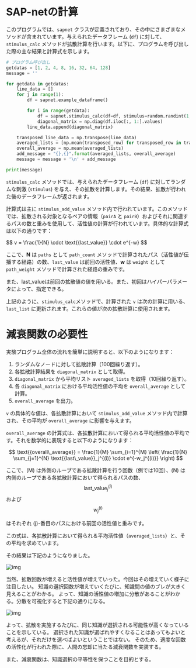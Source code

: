 # SAP-netの計算

このプログラムでは、`sapnet` クラスが定義されており、その中にさまざまなメソッドが含まれています。与えられたデータフレーム (`df`) に対して、`stimulus_calc` メソッドが拡散計算を行います。以下に、プログラムを呼び出した際の主な結果と計算式を示します。

```python
# プログラム呼び出し
getdatas = [1, 2, 4, 8, 16, 32, 64, 128]
message = ''

for getdata in getdatas:
    line_data = []
    for j in range(1):
        df = sapnet.example_dataframe()

        for i in range(getdata):
            df = sapnet.stimulus_calc(df=df, stimulus=random.randint(1, len(df)))
            diagonal_matrix = np.diag(df.iloc[:, 1:].values)
        line_data.append(diagonal_matrix)

    transposed_line_data = np.transpose(line_data)
    averaged_lists = [np.mean(transposed_row) for transposed_row in transposed_line_data]
    overall_average = np.mean(averaged_lists)
    add_message = "{},{}".format(averaged_lists, overall_average)
    message = message + '\n' + add_message

print(message)
```

`stimulus_calc` メソッドでは、与えられたデータフレーム (`df`) に対してランダムな刺激 (`stimulus`) を与え、その拡散を計算します。その結果、拡散が行われた後のデータフレームが返されます。

計算式は主に `stimulus_add_value` メソッド内で行われています。このメソッドでは、拡散される対象となるペアの情報（`pairA` と `pairB`）およびそれに関連するパスの数と重みを使用して、活性値の計算が行われています。具体的な計算式は以下の通りです：


$$ v = \frac{1}{N} \cdot \text{{last\_value}} \cdot e^{-w} \$$


ここで、**N** は `paths` として `path_count` メソッドで計算されたパス（活性値が伝播する経路）の数、`last_value` は前回の活性値、**w** は `weight` として `path_weight` メソッドで計算された経路の重みです。

また、last_valueは前回の拡散値の値を用いる。また、初回はハイパーパラメータによって、指定できる。


上記のように、`stimulus_calc`メソッドで、計算された `v` は次の計算に用いる、`last_list` に更新されます。これらの値が次の拡散計算に使用されます。


# 減衰関数の必要性

実験プログラム全体の流れを簡単に説明すると、以下のようになります：

1. ランダムなノードに対して拡散計算（100回繰り返す）。
2. 各拡散計算結果を `diagonal_matrix` として取得。
3. `diagonal_matrix` から平均リスト `averaged_lists` を取得（10回繰り返す）。
4. 各 `diagonal_matrix` における平均活性値の平均を `overall_average` として計算。
5. `overall_average` を出力。

`v` の具体的な値は、各拡散計算において `stimulus_add_value` メソッド内で計算され、その平均が `overall_average` に影響を与えます。


`overall_average` の計算式は、各拡散計算において得られる平均活性値の平均です。それを数学的に表現すると以下のようになります：

$$
\text{{overall\_average}} = \frac{1}{M} \sum_{i=1}^{M} \left( \frac{1}{N} \sum_{j=1}^{N} \text{{last\_value}}_j^{(i)} \cdot e^{-w_j^{(i)}} \right)
$$

ここで、(M) は外側のループである拡散計算を行う回数（例では10回）、(N) は内側のループである各拡散計算において得られるパスの数、
$$ \text{{last\_value}}_j^{(i)} $$
および 
$$ w_j^{(i)} $$

 はそれぞれ (j)-番目のパスにおける前回の活性値と重みです。

この式は、各拡散計算において得られる平均活性値（`averaged_lists`）と、その平均を求めています。

その結果は下記のようになりました。

![img](https://gyazo.com/0e5a15af30ed2e8a696618ed0af3ede8.png)


当然、拡散回数が増えると活性値が増えていった。今回はその増えていく様子に注目したい。
知識の選択回数が増えていくたびに、知識間の値のブレが大きく見えることがわかる。
よって、知識の活性値の増加に分散があることがわかる。分散を可視化すると下記の通りになる。

![img](https://gyazo.com/81400fb887d0c976b15570385a2d6eaa.png)

よって、拡散を実施するたびに、同じ知識が選択される可能性が高くなっていることを示している。
選択された知識が選ばれやすくなることはあってもよいと考えるが、それだけを選べばよいということではない。
そのため、適度な回数の活性化が行われた際に、人間の忘却に当たる減衰関数を実装する。

また、減衰関数は、知識選択の平等性を保つことを目的とする。
